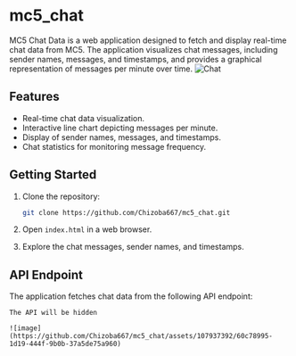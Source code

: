 # mc5_chat
MC5 Chat Data is a web application designed to fetch and display real-time chat data from MC5. The application visualizes chat messages, including sender names, messages, and timestamps, and provides a graphical representation of messages per minute over time.
![Chat](https://github.com/Chizoba667/mc5_chat/assets/107937392/2dcfc378-d4e6-40fa-a448-69186c88e732)

## Features

- Real-time chat data visualization.
- Interactive line chart depicting messages per minute.
- Display of sender names, messages, and timestamps.
- Chat statistics for monitoring message frequency.

## Getting Started

1. Clone the repository:

    ```bash
    git clone https://github.com/Chizoba667/mc5_chat.git
    ```

2. Open `index.html` in a web browser.

3. Explore the chat messages, sender names, and timestamps.

## API Endpoint

The application fetches chat data from the following API endpoint:

```plaintext
The API will be hidden

![image](https://github.com/Chizoba667/mc5_chat/assets/107937392/60c78995-1d19-444f-9b0b-37a5de75a960)

